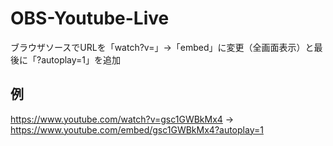 # OBS-Youtube-Live
ブラウザソースでURLを「watch?v=」→「embed」に変更（全画面表示）と最後に「?autoplay=1」を追加
## 例
https://www.youtube.com/watch?v=gsc1GWBkMx4
→
https://www.youtube.com/embed/gsc1GWBkMx4?autoplay=1
